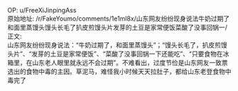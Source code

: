 
OP: u/FreeXiJinpingAss  
原始地址: /r/FakeYoumo/comments/1e1ml8x/山东网友纷纷现身说法牛奶过期了和面里蒸馒头馒头长毛了扒皮煎馒头片发芽的土豆是家常便饭菜酸了没事回锅一/  
正文:  
山东网友纷纷现身说法：“牛奶过期了，和面里蒸馒头”；“馒头长毛了，扒皮煎馒头片”、“发芽的土豆是家常便饭”、“菜酸了没事回锅一下还能吃”、“只要食物在冰箱里，在山东老人眼里就永远不会过期”。不难看出，过度节俭是山东网友一致票选出的食物中毒的主因。草泥马，难怪我小时候天天拉肚子，都给山东老登食物中毒完了  

